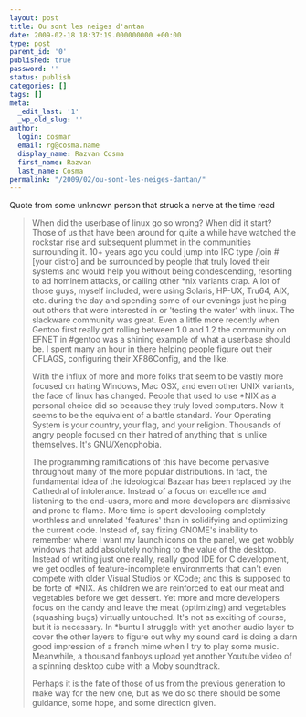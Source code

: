 ```yaml
---
layout: post
title: Ou sont les neiges d'antan
date: 2009-02-18 18:37:19.000000000 +00:00
type: post
parent_id: '0'
published: true
password: ''
status: publish
categories: []
tags: []
meta:
  _edit_last: '1'
  _wp_old_slug: ''
author:
  login: cosmar
  email: rg@cosma.name
  display_name: Razvan Cosma
  first_name: Razvan
  last_name: Cosma
permalink: "/2009/02/ou-sont-les-neiges-dantan/"
---
```

Quote from some unknown person that struck a nerve at the time read

> When did the userbase of linux go so wrong? When did it start? Those of us that have been around for quite a while have watched the rockstar rise and subsequent plummet in the communities surrounding it. 10+ years ago you could jump into IRC type /join #[your distro] and be surrounded by people that truly loved their systems and would help you without being condescending, resorting to ad hominem attacks, or calling other \*nix variants crap. A lot of those guys, myself included, were using Solaris, HP-UX, Tru64, AIX, etc. during the day and spending some of our evenings just helping out others that were interested in or 'testing the water' with linux. The slackware community was great. Even a little more recently when Gentoo first really got rolling between 1.0 and 1.2 the community on EFNET in #gentoo was a shining example of what a userbase should be. I spent many an hour in there helping people figure out their CFLAGS, configuring their XF86Config, and the like.
> 
> With the influx of more and more folks that seem to be vastly more focused on hating Windows, Mac OSX, and even other UNIX variants, the face of linux has changed. People that used to use \*NIX as a personal choice did so because they truly loved computers. Now it seems to be the equivalent of a battle standard. Your Operating System is your country, your flag, and your religion. Thousands of angry people focused on their hatred of anything that is unlike themselves. It's GNU/Xenophobia.
> 
> The programming ramifications of this have become pervasive throughout many of the more popular distributions. In fact, the fundamental idea of the ideological Bazaar has been replaced by the Cathedral of intolerance. Instead of a focus on excellence and listening to the end-users, more and more developers are dismissive and prone to flame. More time is spent developing completely worthless and unrelated 'features' than in solidifying and optimizing the current code. Instead of, say fixing GNOME's inability to remember where I want my launch icons on the panel, we get wobbly windows that add absolutely nothing to the value of the desktop. Instead of writing just one really, really good IDE for C development, we get oodles of feature-incomplete environments that can't even compete with older Visual Studios or XCode; and this is supposed to be forte of \*NIX. As children we are reinforced to eat our meat and vegetables before we get dessert. Yet more and more developers focus on the candy and leave the meat (optimizing) and vegetables (squashing bugs) virtually untouched. It's not as exciting of course, but it is necessary. In \*buntu I struggle with yet another audio layer to cover the other layers to figure out why my sound card is doing a darn good impression of a french mime when I try to play some music. Meanwhile, a thousand fanboys upload yet another Youtube video of a spinning desktop cube with a Moby soundtrack.
> 
> Perhaps it is the fate of those of us from the previous generation to make way for the new one, but as we do so there should be some guidance, some hope, and some direction given.

